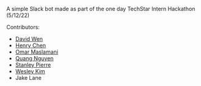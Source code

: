 A simple Slack bot made as part of the one day TechStar Intern Hackathon (5/12/22)

Contributors:
- [David Wen](https://github.com/dwen3232)
- [Henry Chen](https://github.com/Okayd123)
- [Omar Maslamani](https://github.com/omaslamani)
- [Quang Nguyen](https://github.com/nmquangg)
- [Stanley Pierre](https://github.com/spie51)
- [Wesley Kim](https://github.com/wesleykim2002)
- Jake Lane
